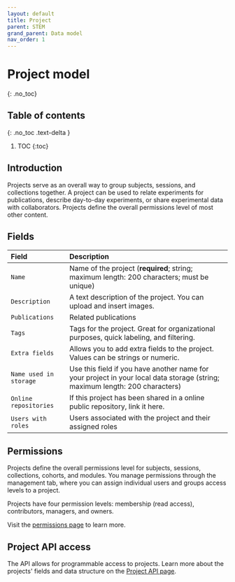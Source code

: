 ```yaml
---
layout: default
title: Project
parent: STEM
grand_parent: Data model
nav_order: 1
---
```


# Project model
{: .no_toc}

## Table of contents
{: .no_toc .text-delta }

1. TOC
{:toc}

## Introduction

Projects serve as an overall way to group subjects, sessions, and collections together. A project can be used to relate experiments for publications, describe day-to-day experiments, or share experimental data with collaborators. Projects define the overall permissions level of most other content.

## Fields

| Field | Description |
|:------|:------------|
| `Name` | Name of the project (**required**; string; maximum length: 200 characters; must be unique) |
| `Description` | A text description of the project. You can upload and insert images. |
| `Publications` | Related publications |
| `Tags` | Tags for the project. Great for organizational purposes, quick labeling, and filtering. |
| `Extra fields` | Allows you to add extra fields to the project. Values can be strings or numeric. |
| `Name used in storage` | Use this field if you have another name for your project in your local data storage (string; maximum length: 200 characters) |
| `Online repositories` | If this project has been shared in a online public repository, link it here. |
| `Users with roles` | Users associated with the project and their assigned roles |

## Permissions

Projects define the overall permissions level for subjects, sessions, collections, cohorts, and modules. You manage permissions through the management tab, where you can assign individual users and groups access levels to a project.

Projects have four permission levels: membership (read access), contributors, managers, and owners.

Visit the [permissions page]({{"datamodel/permission}}) to learn more. 

## Project API access

The API allows for programmable access to projects. Learn more about the projects' fields and data structure on the [Project API page]({{"api/stem/project/"|absolute_url}}).
